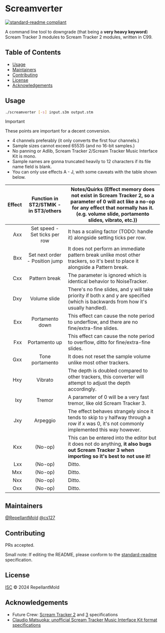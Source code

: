 # Screamverter

[![standard-readme compliant](https://img.shields.io/badge/standard--readme-OK-green.svg?style=plastic)](https://github.com/RichardLitt/standard-readme)

A command line tool to downgrade (that being a **very heavy keyword**) Scream Tracker 3 modules to Scream Tracker 2 modules, written in C99.

## Table of Contents

- [Usage](#usage)
- [Maintainers](#maintainers)
- [Contributing](#contributing)
- [License](#license)
- [Acknowledgements](#acknowledgements)

## Usage

```sh
./screamverter [-s] input.s3m output.stm
```

> [!IMPORTANT]
> These points are important for a decent conversion.
>
> - 4 channels preferably (it only converts the first four channels.)
> - Sample sizes cannot exceed 65535 (and no 16-bit samples.)
> - No panning or Adlib, Scream Tracker 2/Scream Tracker Music Interface Kit is mono.
> - Sample names are gonna truncated heavily to 12 characters if its file name field is blank.
> - You can only use effects A - J, with some caveats with the table shown below.
>
> | Effect | Function in ST2/STMIK - in ST3/others | Notes/Quirks (Effect memory **does not exist** in Scream Tracker 2, so a parameter of 0 will act like a no-op for any effect that normally has it. (e.g. volume slide, portamento slides, vibrato, etc.)) |
> |---:|:---:|---|
> | Axx | Set speed - Set ticks per row | It has a scaling factor (TODO: handle it) alongside setting ticks per row. |
> | Bxx | Set next order - Position jump | It does not perform an immediate pattern break unlike most other trackers, so it's best to place it alongside a Pattern break. |
> | Cxx | Pattern break | The parameter is ignored which is identical behavior to NoiseTracker. |
> | Dxy | Volume slide | There's no fine slides, and y will take priority if both x and y are specified (which is backwards from how it's usually handled). |
> | Exx | Portamento down | This effect can cause the note period to underflow, and there are no fine/extra-fine slides. |
> | Fxx | Portamento up | This effect can cause the note period to overflow, ditto for fine/extra-fine slides. |
> | Gxx | Tone portamento | It does not reset the sample volume unlike most other trackers. |
> | Hxy | Vibrato | The depth is doubled compared to other trackers, this converter will attempt to adjust the depth accordingly. |
> | Ixy | Tremor | A parameter of 0 will be a very fast tremor, like old Scream Tracker 3. |
> | Jxy | Arpeggio | The effect behaves strangely since it tends to skip to y halfway through a row if x was 0, it's not commonly implemented this way however. |
> | Kxx | (No-op) | This can be entered into the editor but it does not do anything, **it also bugs out Scream Tracker 3 when importing so it's best to not use it!** |
> | Lxx | (No-op) | Ditto. |
> | Mxx | (No-op) | Ditto. |
> | Nxx | (No-op) | Ditto. |
> | Oxx | (No-op) | Ditto. |

## Maintainers

[@RepellantMold](https://github.com/RepellantMold)
[@cs127](https://github.com/cs127)

## Contributing

PRs accepted.

Small note: If editing the README, please conform to the
[standard-readme](https://github.com/RichardLitt/standard-readme) specification.

## License

[ISC](LICENSE) © 2024 RepellantMold

## Acknowledgements

- Future Crew: [Scream Tracker 2](https://github.com/libxmp/libxmp/blob/master/docs/formats/stm.txt) and [3](http://www.textfiles.com/programming/FORMATS/s3m-form.txt) specifications
- [Claudio Matsuoka: unofficial Scream Tracker Music Interface Kit format specifications](https://github.com/libxmp/libxmp/blob/master/docs/formats/stx-format.txt)
